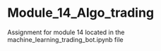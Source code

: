 # Module_14_Algo_trading
Assignment for module 14 located in the machine_learning_trading_bot.ipynb file
